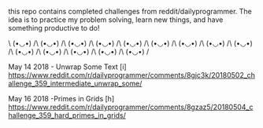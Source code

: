 this repo contains completed challenges from reddit/dailyprogrammer. The idea is to practice my problem solving, learn new things, and have something productive to do! 

\ (•◡•) /\ (•◡•) /\ (•◡•) /\ (•◡•) /\ (•◡•) /\ (•◡•) /\ (•◡•) /\ (•◡•) /\ (•◡•) /\ (•◡•) /\ (•◡•) /\ (•◡•) /\ (•◡•) /\ (•◡•) /

May 14 2018 - Unwrap Some Text [i]
https://www.reddit.com/r/dailyprogrammer/comments/8gjc3k/20180502_challenge_359_intermediate_unwrap_some/

May 16 2018 -Primes in Grids [h]
https://www.reddit.com/r/dailyprogrammer/comments/8gzaz5/20180504_challenge_359_hard_primes_in_grids/
